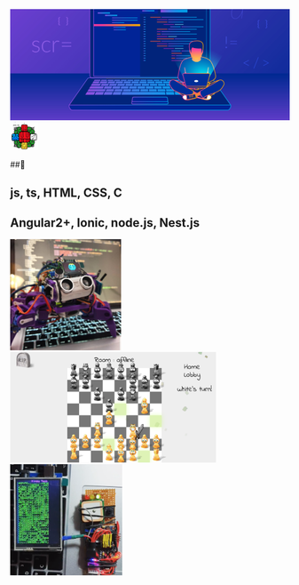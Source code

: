
<img src="https://github.com/SkyWallkeRed/SkyWallkeRed/blob/master/developer-guide-blog-2.png" width="100%" height="200px">
<img src="https://github.com/SkyWallkeRed/SkyWallkeRed/blob/master/Screen%20Shot%202020-08-24%20at%2017.49.46.png?raw=true" width="50">

##👋
## js, ts, HTML, CSS, C
## Angular2+, Ionic, node.js, Nest.js


<p>
<img src="https://github.com/SkyWallkeRed/SkyWallkeRed/blob/master/Screen%20Shot%202020-08-24%20at%2011.15.32.png" width="200">
<img src="https://github.com/SkyWallkeRed/SkyWallkeRed/blob/master/Screen%20Shot%202020-08-24%20at%2011.20.45.png" width="371">
<img src="https://github.com/SkyWallkeRed/SkyWallkeRed/blob/master/Screen%20Shot%202020-08-24%20at%2011.44.19.png" width="202">
<!-- <img src="https://github.com/SkyWallkeRed/SkyWallkeRed/blob/master/WhatsApp%20Image%202020-08-24%20at%2017.42.57.jpeg?raw=true" width="200"> -->
</p>



<!--
**SkyWallkeRed/SkyWallkeRed** is a ✨ _special_ ✨ repository because its `README.md` (this file) appears on your GitHub profile.

Here are some ideas to get you started:

- 🔭 I’m currently working on ...
- 🌱 I’m currently learning ...
- 👯 I’m looking to collaborate on ...
- 🤔 I’m looking for help with ...
- 💬 Ask me about ...
- 📫 How to reach me: ...
- 😄 Pronouns: ...
- ⚡ Fun fact: ...

 - 👯 I’m looking to collaborate on:
* Angular(2+, notJS)
* IoT
* Node.js 
* Robotics (C/C++)
* Animations
-->
